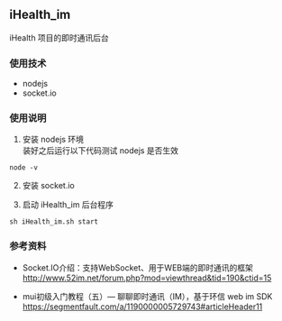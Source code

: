 ## iHealth_im
iHealth 项目的即时通讯后台

### 使用技术
* nodejs
* socket.io

### 使用说明
1. 安装 nodejs 环境  
装好之后运行以下代码测试 nodejs 是否生效
```
node -v
```

2. 安装 socket.io

3. 启动 iHealth_im 后台程序
```
sh iHealth_im.sh start
```

### 参考资料
* Socket.IO介绍：支持WebSocket、用于WEB端的即时通讯的框架  
http://www.52im.net/forum.php?mod=viewthread&tid=190&ctid=15

* mui初级入门教程（五）— 聊聊即时通讯（IM），基于环信 web im SDK  
https://segmentfault.com/a/1190000005729743#articleHeader11
